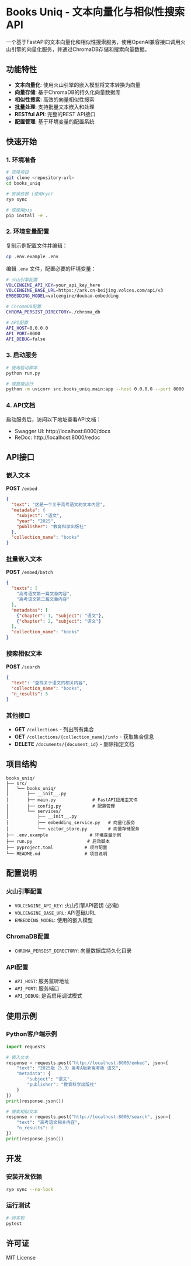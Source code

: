 # Books Uniq - 文本向量化与相似性搜索API

一个基于FastAPI的文本向量化和相似性搜索服务，使用OpenAI兼容接口调用火山引擎的向量化服务，并通过ChromaDB存储和搜索向量数据。

## 功能特性

- **文本向量化**: 使用火山引擎的嵌入模型将文本转换为向量
- **向量存储**: 基于ChromaDB的持久化向量数据库
- **相似性搜索**: 高效的向量相似性搜索
- **批量处理**: 支持批量文本嵌入和处理
- **RESTful API**: 完整的REST API接口
- **配置管理**: 基于环境变量的配置系统

## 快速开始

### 1. 环境准备

```bash
# 克隆项目
git clone <repository-url>
cd books_uniq

# 安装依赖 (使用rye)
rye sync

# 或使用pip
pip install -e .
```

### 2. 环境变量配置

复制示例配置文件并编辑：

```bash
cp .env.example .env
```

编辑 `.env` 文件，配置必要的环境变量：

```bash
# 火山引擎配置
VOLCENGINE_API_KEY=your_api_key_here
VOLCENGINE_BASE_URL=https://ark.cn-beijing.volces.com/api/v3
EMBEDDING_MODEL=volcengine/doubao-embedding

# ChromaDB配置
CHROMA_PERSIST_DIRECTORY=./chroma_db

# API配置
API_HOST=0.0.0.0
API_PORT=8000
API_DEBUG=false
```

### 3. 启动服务

```bash
# 使用启动脚本
python run.py

# 或直接运行
python -m uvicorn src.books_uniq.main:app --host 0.0.0.0 --port 8000
```

### 4. API文档

启动服务后，访问以下地址查看API文档：

- Swagger UI: http://localhost:8000/docs
- ReDoc: http://localhost:8000/redoc

## API接口

### 嵌入文本

**POST** `/embed`

```json
{
  "text": "这是一个关于高考语文的文本内容",
  "metadata": {
    "subject": "语文",
    "year": "2025",
    "publisher": "教育科学出版社"
  },
  "collection_name": "books"
}
```

### 批量嵌入文本

**POST** `/embed/batch`

```json
{
  "texts": [
    "高考语文第一篇文章内容",
    "高考语文第二篇文章内容"
  ],
  "metadatas": [
    {"chapter": 1, "subject": "语文"},
    {"chapter": 2, "subject": "语文"}
  ],
  "collection_name": "books"
}
```

### 搜索相似文本

**POST** `/search`

```json
{
  "text": "查找关于语文的相关内容",
  "collection_name": "books",
  "n_results": 5
}
```

### 其他接口

- **GET** `/collections` - 列出所有集合
- **GET** `/collections/{collection_name}/info` - 获取集合信息
- **DELETE** `/documents/{document_id}` - 删除指定文档

## 项目结构

```
books_uniq/
├── src/
│   └── books_uniq/
│       ├── __init__.py
│       ├── main.py              # FastAPI应用主文件
│       ├── config.py            # 配置管理
│       └── services/
│           ├── __init__.py
│           ├── embedding_service.py   # 向量化服务
│           └── vector_store.py        # 向量存储服务
├── .env.example                # 环境变量示例
├── run.py                     # 启动脚本
├── pyproject.toml            # 项目配置
└── README.md                 # 项目说明
```

## 配置说明

### 火山引擎配置

- `VOLCENGINE_API_KEY`: 火山引擎API密钥 (必需)
- `VOLCENGINE_BASE_URL`: API基础URL
- `EMBEDDING_MODEL`: 使用的嵌入模型

### ChromaDB配置

- `CHROMA_PERSIST_DIRECTORY`: 向量数据库持久化目录

### API配置

- `API_HOST`: 服务监听地址
- `API_PORT`: 服务端口
- `API_DEBUG`: 是否启用调试模式

## 使用示例

### Python客户端示例

```python
import requests

# 嵌入文本
response = requests.post("http://localhost:8000/embed", json={
    "text": "2025版（5.3）高考A版新高考版 语文",
    "metadata": {
        "subject": "语文",
        "publisher": "教育科学出版社"
    }
})
print(response.json())

# 搜索相似文本
response = requests.post("http://localhost:8000/search", json={
    "text": "高考语文相关内容",
    "n_results": 3
})
print(response.json())
```

## 开发

### 安装开发依赖

```bash
rye sync --no-lock
```

### 运行测试

```bash
# 待实现
pytest
```

## 许可证

MIT License
